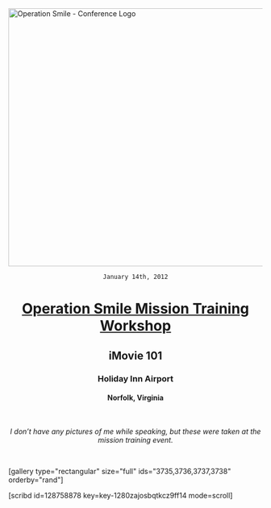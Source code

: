 <img class="aligncenter size-full wp-image-3177" src="https://fvcproductions.files.wordpress.com/2015/11/conferencelogos-002-copy.png" alt="Operation Smile - Conference Logo" width="512" height="512" />

<div style="text-align: center;">

<code>January 14th, 2012</code>
<h1><a href="http://studentprograms.operationsmile.org/events/mission-training-workshop/" target="_blank">Operation Smile Mission Training Workshop</a></h1>
<h2><strong>iMovie 101</strong></h2>
<h3>Holiday Inn Airport</h3>
<h4>Norfolk, Virginia</h4>

&nbsp;

<i>I don’t have any pictures of me while speaking, but these were taken at the mission training event.</i>

</div>

&nbsp;

[gallery type="rectangular" size="full" ids="3735,3736,3737,3738" orderby="rand"]

[scribd id=128758878 key=key-1280zajosbqtkcz9ff14 mode=scroll]
